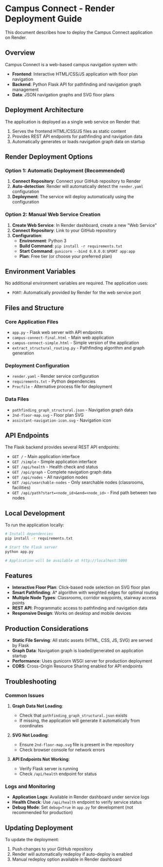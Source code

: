 # Campus Connect - Render Deployment Guide

This document describes how to deploy the Campus Connect application on Render.

## Overview

Campus Connect is a web-based campus navigation system with:
- **Frontend**: Interactive HTML/CSS/JS application with floor plan navigation
- **Backend**: Python Flask API for pathfinding and navigation graph management
- **Data**: JSON navigation graphs and SVG floor plans

## Deployment Architecture

The application is deployed as a single web service on Render that:
1. Serves the frontend HTML/CSS/JS files as static content
2. Provides REST API endpoints for pathfinding and navigation data
3. Automatically generates or loads navigation graph data on startup

## Render Deployment Options

### Option 1: Automatic Deployment (Recommended)

1. **Connect Repository**: Connect your GitHub repository to Render
2. **Auto-detection**: Render will automatically detect the `render.yaml` configuration
3. **Deployment**: The service will deploy automatically using the configuration

### Option 2: Manual Web Service Creation

1. **Create Web Service**: In Render dashboard, create a new "Web Service"
2. **Connect Repository**: Link to your GitHub repository
3. **Configuration**:
   - **Environment**: Python 3
   - **Build Command**: `pip install -r requirements.txt`
   - **Start Command**: `gunicorn --bind 0.0.0.0:$PORT app:app`
   - **Plan**: Free tier (or choose your preferred plan)

## Environment Variables

No additional environment variables are required. The application uses:
- `PORT`: Automatically provided by Render for the web service port

## Files and Structure

### Core Application Files
- `app.py` - Flask web server with API endpoints
- `campus-connect-final.html` - Main web application
- `campus-connect-simple.html` - Simple version of the application
- `extract_structural_routing.py` - Pathfinding algorithm and graph generation

### Deployment Configuration
- `render.yaml` - Render service configuration
- `requirements.txt` - Python dependencies
- `Procfile` - Alternative process file for deployment

### Data Files
- `pathfinding_graph_structural.json` - Navigation graph data
- `2nd-floor-map.svg` - Floor plan SVG
- `assistant-navigation-icon.svg` - Navigation icon

## API Endpoints

The Flask backend provides several REST API endpoints:

- `GET /` - Main application interface
- `GET /simple` - Simple application interface
- `GET /api/health` - Health check and status
- `GET /api/graph` - Complete navigation graph data
- `GET /api/nodes` - All navigation nodes
- `GET /api/searchable-nodes` - Only searchable nodes (classrooms, facilities)
- `GET /api/path?start=<node_id>&end=<node_id>` - Find path between two nodes

## Local Development

To run the application locally:

```bash
# Install dependencies
pip install -r requirements.txt

# Start the Flask server
python app.py

# Application will be available at http://localhost:5000
```

## Features

- **Interactive Floor Plan**: Click-based node selection on SVG floor plan
- **Smart Pathfinding**: A* algorithm with weighted edges for optimal routing
- **Multiple Node Types**: Classrooms, corridor waypoints, stairway access points
- **REST API**: Programmatic access to pathfinding and navigation data
- **Responsive Design**: Works on desktop and mobile devices

## Production Considerations

- **Static File Serving**: All static assets (HTML, CSS, JS, SVG) are served by Flask
- **Graph Data**: Navigation graph is loaded/generated on application startup
- **Performance**: Uses gunicorn WSGI server for production deployment
- **CORS**: Cross-Origin Resource Sharing enabled for API endpoints

## Troubleshooting

### Common Issues

1. **Graph Data Not Loading**: 
   - Check that `pathfinding_graph_structural.json` exists
   - If missing, the application will generate it automatically from coordinates

2. **SVG Not Loading**:
   - Ensure `2nd-floor-map.svg` file is present in the repository
   - Check browser console for network errors

3. **API Endpoints Not Working**:
   - Verify Flask server is running
   - Check `/api/health` endpoint for status

### Logs and Monitoring

- **Application Logs**: Available in Render dashboard under service logs
- **Health Check**: Use `/api/health` endpoint to verify service status
- **Debug Mode**: Set `debug=True` in `app.py` for development (not recommended for production)

## Updating Deployment

To update the deployment:
1. Push changes to your GitHub repository
2. Render will automatically redeploy if auto-deploy is enabled
3. Manual redeploy option available in Render dashboard
